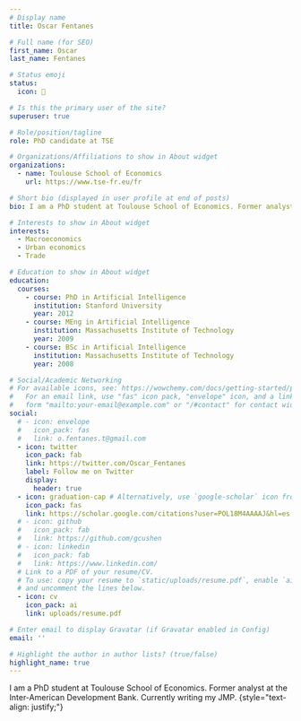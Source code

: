 ```yaml
---
# Display name
title: Oscar Fentanes

# Full name (for SEO)
first_name: Oscar
last_name: Fentanes

# Status emoji
status:
  icon: 🌵

# Is this the primary user of the site?
superuser: true

# Role/position/tagline
role: PhD candidate at TSE

# Organizations/Affiliations to show in About widget
organizations:
  - name: Toulouse School of Economics
    url: https://www.tse-fr.eu/fr

# Short bio (displayed in user profile at end of posts)
bio: I am a PhD student at Toulouse School of Economics. Former analyst at the Inter-American Development Bank

# Interests to show in About widget
interests:
  - Macroeconomics
  - Urban economics
  - Trade

# Education to show in About widget
education:
  courses:
    - course: PhD in Artificial Intelligence
      institution: Stanford University
      year: 2012
    - course: MEng in Artificial Intelligence
      institution: Massachusetts Institute of Technology
      year: 2009
    - course: BSc in Artificial Intelligence
      institution: Massachusetts Institute of Technology
      year: 2008

# Social/Academic Networking
# For available icons, see: https://wowchemy.com/docs/getting-started/page-builder/#icons
#   For an email link, use "fas" icon pack, "envelope" icon, and a link in the
#   form "mailto:your-email@example.com" or "/#contact" for contact widget.
social:
  # - icon: envelope
  #   icon_pack: fas
  #   link: o.fentanes.t@gmail.com
  - icon: twitter
    icon_pack: fab
    link: https://twitter.com/Oscar_Fentanes
    label: Follow me on Twitter
    display:
      header: true
  - icon: graduation-cap # Alternatively, use `google-scholar` icon from `ai` icon pack
    icon_pack: fas
    link: https://scholar.google.com/citations?user=POL18M4AAAAJ&hl=es
  # - icon: github
  #   icon_pack: fab
  #   link: https://github.com/gcushen
  # - icon: linkedin
  #   icon_pack: fab
  #   link: https://www.linkedin.com/
  # Link to a PDF of your resume/CV.
  # To use: copy your resume to `static/uploads/resume.pdf`, enable `ai` icons in `params.yaml`,
  # and uncomment the lines below.
  - icon: cv
    icon_pack: ai
    link: uploads/resume.pdf

# Enter email to display Gravatar (if Gravatar enabled in Config)
email: ''

# Highlight the author in author lists? (true/false)
highlight_name: true
---
```


I am a PhD student at Toulouse School of Economics. Former analyst at the Inter-American Development Bank. Currently writing my JMP.
{style="text-align: justify;"}
